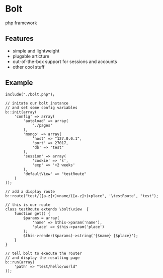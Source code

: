 # Bolt
php framework

## Features
* simple and lightweight
* plugable articture
* out-of-the-box support for sessions and accounts
* other cool stuff

## Example
    include("./bolt.php");
    
    // initate our bolt instance
    // and set some config variables 
    b::init(array(
        'config' => array(
            'autoload' => array(
                "./pages"
            ),
            'mongo' => array(
                'host' => "127.0.0.1",
                'port' => 27017,
                'db' => "test"
            ),
            'session' => array(
                'cookie' => 's',
                'exp' => '+2 weeks'
            ),
            'defaultView' => "testRoute"
        )
    ));

    // add a display route
    b::route("test/([a-z]+)>name/([a-z]+)>place", '\testRoute', "test");
    
    // this is our route
    class testRoute extends \bolt\view  {
        function get() {
            $params = array(
                'name' => $this->param('name'),
                'place' => $this->param('place')
            );
            $this->render($params)->string('{$name} {$place}');
        }
    }    
    
    // tell bolt to execute the router
    // and display the resulting page
    b::run(array(
        'path' => "test/hello/world"
    ));